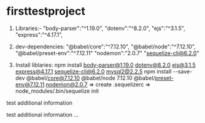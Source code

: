 # firsttestproject
1. Libraries:-
"body-parser":"^1.19.0",
"dotenv":"^8.2.0",
"ejs":"^3.1.5",
"express":"^4.17.1",

2. dev-dependencies:
"@babel/core":"^7.12.10",
"@babel/node":"^7.12.10",
"@babel/preset-env":"^7.12.11"
"nodemon":"2.0.7"
"sequelize-cli@6.2.0"
3. Install liblaries:
npm install body-parser@1.19.0 dotenv@8.2.0 ejs@3.1.5 express@4.17.1 sequelize-cli@6.2.0 mysql2@2.2.5
npm install --save-dev @babel/core@7.12.10 @babel/node 7.12.10 @babel/preset-env@7.12.11 nodemon@2.0.7 
=> create .sequelizerc => node_modules/.bin/sequelize init

test additional information


test additional information ...